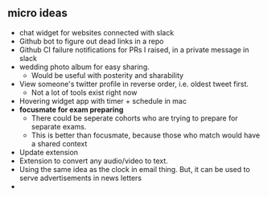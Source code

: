 ## micro ideas

- chat widget for websites connected with slack
- Github bot to figure out dead links in a repo
- Github CI failure notifications for PRs I raised, in a private message in slack
- wedding photo album for easy sharing.
  - Would be useful with posterity and sharability
- View someone's twitter profile in reverse order, i.e. oldest tweet first.
  - Not a lot of tools exist right now
- Hovering widget app with timer + schedule in mac
- **focusmate for exam preparing**
  - There could be seperate cohorts who are trying to prepare for separate exams.
  - This is better than focusmate, because those who match would have a shared context
- Update extension
- Extension to convert any audio/video to text.
- Using the same idea as the clock in email thing. But, it can be used to serve advertisements in news letters
- 